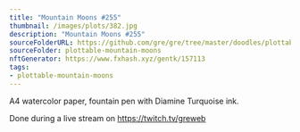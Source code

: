 ```yaml
---
title: "Mountain Moons #255"
thumbnail: /images/plots/382.jpg
description: "Mountain Moons #255"
sourceFolderURL: https://github.com/gre/gre/tree/master/doodles/plottable-mountain-moons
sourceFolder: plottable-mountain-moons
nftGenerator: https://www.fxhash.xyz/gentk/157113
tags:
- plottable-mountain-moons
---
```


A4 watercolor paper, fountain pen with Diamine Turquoise ink.

Done during a live stream on https://twitch.tv/greweb